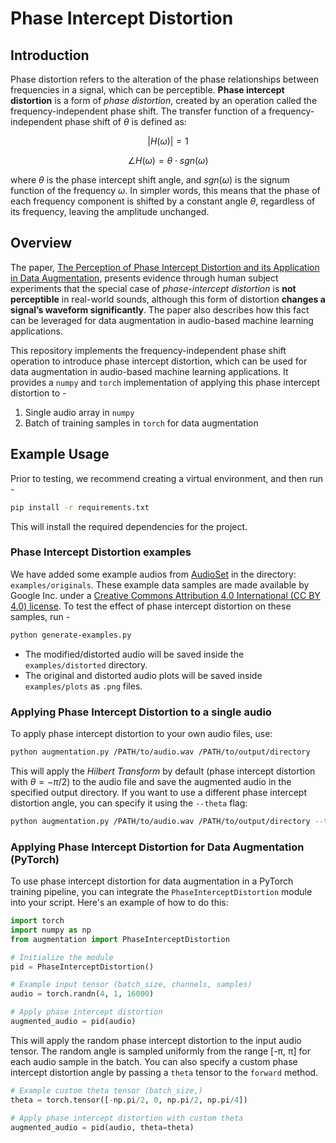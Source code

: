 # Phase Intercept Distortion

## Introduction

Phase distortion refers to the alteration of the phase relationships between frequencies in a signal, which can be perceptible.
**Phase intercept distortion** is a form of *phase distortion*, created by an operation called the frequency-independent phase shift.
The transfer function of a frequency-independent phase shift of $\theta$ is defined as:

$$
|H(\omega)|= 1
$$

$$
\angle H(\omega) = \theta \cdot sgn(\omega)
$$

where $\theta$ is the phase intercept shift angle, and $sgn(\omega)$ is the signum function of the frequency $\omega$.
In simpler words, this means that the phase of each frequency component is shifted by a constant angle $\theta$, regardless of its frequency, leaving the amplitude unchanged.


## Overview
The paper, [The Perception of Phase Intercept Distortion and its Application in Data Augmentation](https://www.arxiv.org/abs/2506.14571), presents evidence through human subject experiments that the special case of *phase-intercept distortion* is **not perceptible** in real-world sounds, although this form of distortion **changes a signal’s waveform significantly**.
The paper also describes how this fact can be leveraged for data augmentation in audio-based machine learning applications.

This repository implements the frequency-independent phase shift operation to introduce phase intercept distortion, which can be used for data augmentation in audio-based machine learning applications. It provides a `numpy` and `torch` implementation of applying this phase intercept distortion to -
1. Single audio array in `numpy`
2. Batch of training samples in `torch` for data augmentation

## Example Usage
Prior to testing, we recommend creating a virtual environment, and then run -
```bash
pip install -r requirements.txt
```
This will install the required dependencies for the project.

### Phase Intercept Distortion examples
We have added some example audios from [AudioSet](https://research.google.com/audioset/) in the directory: `examples/originals`.
These example data samples are made available by Google Inc. under a [Creative Commons Attribution 4.0 International (CC BY 4.0) license](https://creativecommons.org/licenses/by/4.0/).
To test the effect of phase intercept distortion on these samples, run -
```bash
python generate-examples.py
```
- The modified/distorted audio will be saved inside the `examples/distorted` directory.
- The original and distorted audio plots will be saved inside `examples/plots` as `.png` files.


### Applying Phase Intercept Distortion to a single audio
To apply phase intercept distortion to your own audio files, use:
```bash
python augmentation.py /PATH/to/audio.wav /PATH/to/output/directory
```

This will apply the *Hilbert Transform* by default (phase intercept distortion with $\theta = -\pi/2$) to the audio file and save the augmented audio in the specified output directory.
If you want to use a different phase intercept distortion angle, you can specify it using the `--theta` flag:
```bash
python augmentation.py /PATH/to/audio.wav /PATH/to/output/directory --theta <angle_in_radians>
```

### Applying Phase Intercept Distortion for Data Augmentation (PyTorch)
To use phase intercept distortion for data augmentation in a PyTorch training pipeline, you can integrate the `PhaseInterceptDistortion` module into your script. Here's an example of how to do this:

```python
import torch
import numpy as np
from augmentation import PhaseInterceptDistortion

# Initialize the module
pid = PhaseInterceptDistortion()

# Example input tensor (batch_size, channels, samples)
audio = torch.randn(4, 1, 16000)

# Apply phase intercept distortion
augmented_audio = pid(audio)
```

This will apply the random phase intercept distortion to the input audio tensor. 
The random angle is sampled uniformly from the range [-π, π] for each audio sample in the batch.
You can also specify a custom phase intercept distortion angle by passing a `theta` tensor to the `forward` method.

```python
# Example custom theta tensor (batch_size,)
theta = torch.tensor([-np.pi/2, 0, np.pi/2, np.pi/4])

# Apply phase intercept distortion with custom theta
augmented_audio = pid(audio, theta=theta)
```